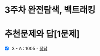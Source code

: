 3주차 완전탐색, 백트래킹 
===

추천문제와 답[1문제]
===
- [X] 3 - A : 1005 - [정답](http://boj.kr/0bc5d0404b4a43b3b68f8cdb41152482)